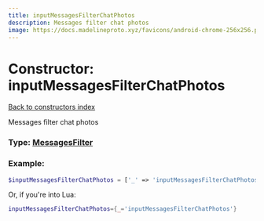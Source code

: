 ```yaml
---
title: inputMessagesFilterChatPhotos
description: Messages filter chat photos
image: https://docs.madelineproto.xyz/favicons/android-chrome-256x256.png
---
```

# Constructor: inputMessagesFilterChatPhotos  
[Back to constructors index](index.md)



Messages filter chat photos




### Type: [MessagesFilter](../types/MessagesFilter.md)


### Example:

```php
$inputMessagesFilterChatPhotos = ['_' => 'inputMessagesFilterChatPhotos'];
```  


Or, if you're into Lua:

```lua
inputMessagesFilterChatPhotos={_='inputMessagesFilterChatPhotos'}

```


